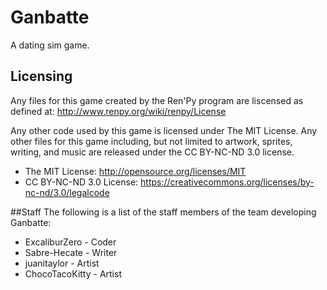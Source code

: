 # Ganbatte
A dating sim game.

## Licensing
Any files for this game created by the Ren'Py program are liscensed as defined at: http://www.renpy.org/wiki/renpy/License

Any other code used by this game is licensed under The MIT License. Any other files for this game including, but not limited to artwork, sprites, writing, and music are released under the CC BY-NC-ND 3.0 license. 

- The MIT License: http://opensource.org/licenses/MIT
- CC BY-NC-ND 3.0 License: https://creativecommons.org/licenses/by-nc-nd/3.0/legalcode

##Staff
The following is a list of the staff members of the team developing Ganbatte:

- ExcaliburZero - Coder
- Sabre-Hecate - Writer
- juanitaylor - Artist
- ChocoTacoKitty - Artist
